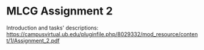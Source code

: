 # MLCG Assignment 2
Introduction and tasks' descriptions: https://campusvirtual.ub.edu/pluginfile.php/8029332/mod_resource/content/1/Assignment_2.pdf
